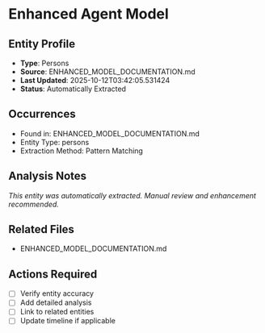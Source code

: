 # Enhanced Agent Model

## Entity Profile
- **Type**: Persons
- **Source**: ENHANCED_MODEL_DOCUMENTATION.md
- **Last Updated**: 2025-10-12T03:42:05.531424
- **Status**: Automatically Extracted

## Occurrences
- Found in: ENHANCED_MODEL_DOCUMENTATION.md
- Entity Type: persons
- Extraction Method: Pattern Matching

## Analysis Notes
*This entity was automatically extracted. Manual review and enhancement recommended.*

## Related Files
- ENHANCED_MODEL_DOCUMENTATION.md

## Actions Required
- [ ] Verify entity accuracy
- [ ] Add detailed analysis
- [ ] Link to related entities
- [ ] Update timeline if applicable
